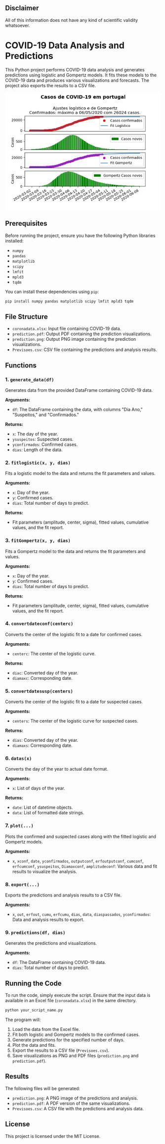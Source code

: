 ## Disclaimer

All of this information does not have any kind of scientific validity whatsoever.

# COVID-19 Data Analysis and Predictions

This Python project performs COVID-19 data analysis and generates predictions using logistic and Gompertz models. It fits these models to the COVID-19 data and produces various visualizations and forecasts. The project also exports the results to a CSV file.

![Prediction](prediction.png)

## Prerequisites

Before running the project, ensure you have the following Python libraries installed:

- `numpy`
- `pandas`
- `matplotlib`
- `scipy`
- `lmfit`
- `mpld3`
- `tqdm`

You can install these dependencies using `pip`:

```bash
pip install numpy pandas matplotlib scipy lmfit mpld3 tqdm
```

## File Structure

- `coronadata.xlsx`: Input file containing COVID-19 data.
- `prediction.pdf`: Output PDF containing the prediction visualizations.
- `prediction.png`: Output PNG image containing the prediction visualizations.
- `Previsoes.csv`: CSV file containing the predictions and analysis results.

## Functions

### 1. `generate_data(df)`

Generates data from the provided DataFrame containing COVID-19 data.

**Arguments:**

- `df`: The DataFrame containing the data, with columns "Dia Ano," "Suspeitos," and "Confirmados."

**Returns:**

- `x`: The day of the year.
- `ysuspeitos`: Suspected cases.
- `yconfirmados`: Confirmed cases.
- `dias`: Length of the data.

### 2. `fitlogistic(x, y, dias)`

Fits a logistic model to the data and returns the fit parameters and values.

**Arguments:**

- `x`: Day of the year.
- `y`: Confirmed cases.
- `dias`: Total number of days to predict.

**Returns:**

- Fit parameters (amplitude, center, sigma), fitted values, cumulative values, and the fit report.

### 3. `fitGompertz(x, y, dias)`

Fits a Gompertz model to the data and returns the fit parameters and values.

**Arguments:**

- `x`: Day of the year.
- `y`: Confirmed cases.
- `dias`: Total number of days to predict.

**Returns:**

- Fit parameters (amplitude, center, sigma), fitted values, cumulative values, and the fit report.

### 4. `convertdateconf(centerc)`

Converts the center of the logistic fit to a date for confirmed cases.

**Arguments:**

- `centerc`: The center of the logistic curve.

**Returns:**

- `diac`: Converted day of the year.
- `diamaxc`: Corresponding date.

### 5. `convertdatesusp(centers)`

Converts the center of the logistic fit to a date for suspected cases.

**Arguments:**

- `centers`: The center of the logistic curve for suspected cases.

**Returns:**

- `dias`: Converted day of the year.
- `diamaxs`: Corresponding date.

### 6. `datas(x)`

Converts the day of the year to actual date format.

**Arguments:**

- `x`: List of days of the year.

**Returns:**

- `date`: List of datetime objects.
- `data`: List of formatted date strings.

### 7. `plot(...)`

Plots the confirmed and suspected cases along with the fitted logistic and Gompertz models.

**Arguments:**

- `x`, `xconf`, `date`, `yconfirmados`, `outputconf`, `erfoutputconf`, `cumconf`, `erfcumconf`, `ysuspeitos`, `Diamaxconf`, `amplitudeconf`: Various data and fit results to visualize the analysis.

### 8. `export(...)`

Exports the predictions and analysis results to a CSV file.

**Arguments:**

- `x`, `out`, `erfout`, `cumu`, `erfcumu`, `dias`, `data`, `diaspassados`, `yconfirmados`: Data and analysis results to export.

### 9. `predictions(df, dias)`

Generates the predictions and visualizations.

**Arguments:**

- `df`: The DataFrame containing COVID-19 data.
- `dias`: Total number of days to predict.

## Running the Code

To run the code, simply execute the script. Ensure that the input data is available in an Excel file (`coronadata.xlsx`) in the same directory.

```bash
python your_script_name.py
```

The program will:

1. Load the data from the Excel file.
2. Fit both logistic and Gompertz models to the confirmed cases.
3. Generate predictions for the specified number of days.
4. Plot the data and fits.
5. Export the results to a CSV file (`Previsoes.csv`).
6. Save visualizations as PNG and PDF files (`prediction.png` and `prediction.pdf`).

## Results

The following files will be generated:

- `prediction.png`: A PNG image of the predictions and analysis.
- `prediction.pdf`: A PDF version of the same visualizations.
- `Previsoes.csv`: A CSV file with the predictions and analysis data.

## License

This project is licensed under the MIT License.
